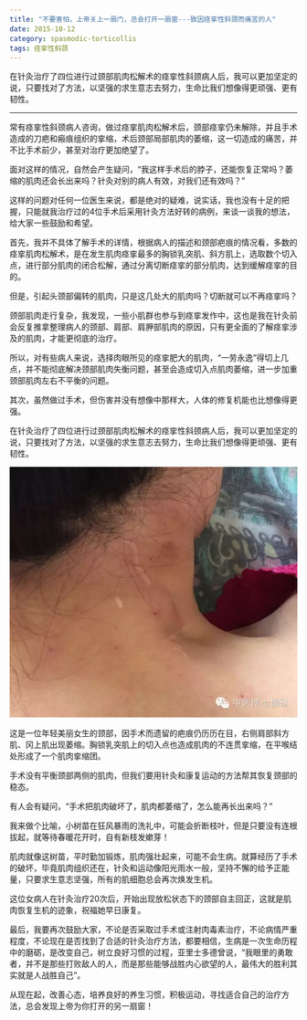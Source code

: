 ```yaml
---
title: "不要害怕，上帝关上一扇门，总会打开一扇窗---致因痉挛性斜颈而痛苦的人"
date: 2015-10-12
category: spasmodic-torticollis
tags: 痉挛性斜颈
---
```


在针灸治疗了四位进行过颈部肌肉松解术的痉挛性斜颈病人后，我可以更加坚定的说，只要找对了方法，以坚强的求生意志去努力，生命比我们想像得更顽强、更有韧性。

***

常有痉挛性斜颈病人咨询，做过痉挛肌肉松解术后，颈部痉挛仍未解除，并且手术造成的刀疤和瘢痕组织的挛缩，术后颈部局部肌肉的萎缩，这一切造成的痛苦，并不比手术前少，甚至对治疗更加绝望了。

面对这样的情况，自然会产生疑问，“我这样手术后的脖子，还能恢复正常吗？萎缩的肌肉还会长出来吗？针灸对别的病人有效，对我们还有效吗？”

这样的问题对任何一位医生来说，都是绝对的疑难，说实话，我也没有十足的把握，只能就我治疗过的4位手术后采用针灸方法好转的病例，来谈一谈我的想法，给大家一些鼓励和希望。

首先，我并不具体了解手术的详情，根据病人的描述和颈部疤痕的情况看，多数的痉挛肌肉松解术，是在发生肌肉痉挛最多的胸锁乳突肌、斜方肌上，选取数个切入点，进行部分肌肉的闭合松解，通过分离切断痉挛的部分肌肉，达到缓解痉挛的目的。

但是，引起头颈部偏转的肌肉，只是这几处大的肌肉吗？切断就可以不再痉挛吗？

颈部肌肉走行复杂，我发现，一些小肌群也参与到痉挛发作中，这也是我在针灸前会反复推拿整理病人的颈部、肩部、肩胛部肌肉的原因，只有更全面的了解痉挛涉及的肌肉，才能更彻底的治疗。

所以，对有些病人来说，选择肉眼所见的痉挛肥大的肌肉，“一劳永逸”得切上几点，并不能彻底解决颈部肌肉失衡问题，甚至会造成切入点肌肉萎缩，进一步加重颈部肌肉左右不平衡的问题。

其次，虽然做过手术，但伤害并没有想像中那样大，人体的修复机能也比想像得更强。

在针灸治疗了四位进行过颈部肌肉松解术的痉挛性斜颈病人后，我可以更加坚定的说，只要找对了方法，以坚强的求生意志去努力，生命比我们想像得更顽强、更有韧性。

![](/media/2015/10/12-01.jpg)

这是一位年轻美丽女生的颈部，因手术而遗留的疤痕仍历历在目，右侧肩部斜方肌、冈上肌出现萎缩。胸锁乳突肌上的切入点也造成肌肉的不连贯挛缩，在平喉结处形成了一个肌肉挛缩团。

手术没有平衡颈部两侧的肌肉，但我们要用针灸和康复运动的方法帮其恢复颈部的稳态。

有人会有疑问，“手术把肌肉破坏了，肌肉都萎缩了，怎么能再长出来吗？”

我来做个比喻，小树苗在狂风暴雨的洗礼中，可能会折断枝叶，但是只要没有连根拔起，就等待春暖花开时，自有新枝发嫰芽！

肌肉就像这树苗，平时勤加锻炼，肌肉强壮起来，可能不会生病。就算经历了手术的破坏，毕竟肌肉组织还在，针灸和运动像阳光雨水一般，坚持不懈的给予正能量，只要求生意志坚强，所有的肌细胞总会再次焕发生机。

这位女病人在针灸治疗20次后，开始出现放松状态下的颈部自主回正，这就是肌肉恢复生机的迹象，祝福她早日康复。

最后，我要再次鼓励大家，不论是否采取过手术或注射肉毒素治疗，不论病情严重程度，不论现在是否找到了合适的针灸治疗方法，都要相信，生病是一次生命历程中的磨砺，是改变自己，树立良好习惯的过程，亚里士多德曾说，“我眼里的勇敢者，并不是那些打败敌人的人，而是那些能够战胜内心欲望的人，最伟大的胜利其实就是人战胜自己”。

从现在起，改善心态，培养良好的养生习惯，积极运动，寻找适合自己的治疗方法，总会发现上帝为你打开的另一扇窗！
